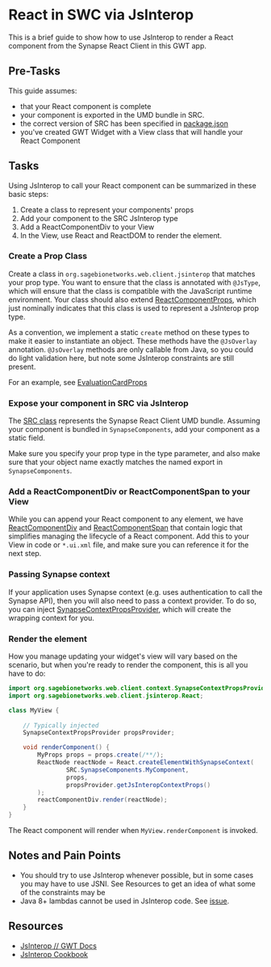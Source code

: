 # React in SWC via JsInterop

This is a brief guide to show how to use JsInterop to render a React component from the Synapse React Client in this GWT app.

## Pre-Tasks
This guide assumes:
 * that your React component is complete
 * your component is exported in the UMD bundle in SRC.
 * the correct version of SRC has been specified in [package.json](../package.json)
 * you've created GWT Widget with a View class that will handle your React Component

## Tasks

Using JsInterop to call your React component can be summarized in these basic steps:
1. Create a class to represent your components' props
1. Add your component to the SRC JsInterop type
1. Add a ReactComponentDiv to your View
1. In the View, use React and ReactDOM to render the element.

### Create a Prop Class

Create a class in `org.sagebionetworks.web.client.jsinterop` that matches your prop type. You want to ensure that the class is annotated with `@JsType`, which will ensure that the class is compatible with the JavaScript runtime environment. Your class should also extend [ReactComponentProps](../src/main/java/org/sagebionetworks/web/client/jsinterop/ReactComponentProps.java), which just nominally indicates that this class is used to represent a JsInterop prop type.  

As a convention, we implement a static `create` method on these types to make it easier to instantiate an object. These methods have the `@JsOverlay` annotation. `@JsOverlay` methods are only callable from Java, so you could do light validation here, but note some JsInterop constraints are still present. 

For an example, see [EvaluationCardProps](../src/main/java/org/sagebionetworks/web/client/jsinterop/EvaluationCardProps.java)

### Expose your component in SRC via JsInterop

The [SRC class](../src/main/java/org/sagebionetworks/web/client/jsinterop/SRC.java) represents the Synapse React Client UMD bundle. Assuming your component is bundled in `SynapseComponents`, add your component as a static field.

Make sure you specify your prop type in the type parameter, and also make sure that your object name exactly matches the named export in `SynapseComponents`. 


### Add a ReactComponentDiv or ReactComponentSpan to your View

While you can append your React component to any element, we have [ReactComponentDiv](../src/main/java/org/sagebionetworks/web/client/widget/ReactComponentDiv.java) and [ReactComponentSpan](../src/main/java/org/sagebionetworks/web/client/widget/ReactComponentDiv.java) that contain logic that simplifies managing the lifecycle of a React component. Add this to your View in code or `*.ui.xml` file, and make sure you can reference it for the next step.

### Passing Synapse context

If your application uses Synapse context (e.g. uses authentication to call the Synapse API), then you will also need to pass a context provider.  To do so, you can inject [SynapseContextPropsProvider](../src/main/java/org/sagebionetworks/web/client/context/SynapseContextPropsProvider.java), which will create the wrapping context for you.

### Render the element

How you manage updating your widget's view will vary based on the scenario, but when you're ready to render the component, this is all you have to do:

```java
import org.sagebionetworks.web.client.context.SynapseContextPropsProvider;
import org.sagebionetworks.web.client.jsinterop.React;

class MyView {
	
	// Typically injected
	SynapseContextPropsProvider propsProvider;

	void renderComponent() {
		MyProps props = props.create(/**/);
		ReactNode reactNode = React.createElementWithSynapseContext(
				SRC.SynapseComponents.MyComponent,
				props,
				propsProvider.getJsInteropContextProps()
		);
		reactComponentDiv.render(reactNode);
	}
}
```

The React component will render when `MyView.renderComponent` is invoked.

## Notes and Pain Points

* You should try to use JsInterop whenever possible, but in some cases you may have to use JSNI. See Resources to get an idea of what some of the constraints may be  
* Java 8+ lambdas cannot be used in JsInterop code. See [issue](https://github.com/gwtproject/gwt/issues/9354).


## Resources

* [JsInterop // GWT Docs](http://www.gwtproject.org/doc/latest/DevGuideCodingBasicsJsInterop.html)
* [JsInterop Cookbook](https://github.com/google/j2cl/blob/master/docs/jsinterop-by-example.md)